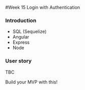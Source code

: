 #Week 15 Login with Authentication

### Introduction

* SQL (Sequelize)
* Angular
* Express
* Node

### User story

TBC

Build your MVP with this!
